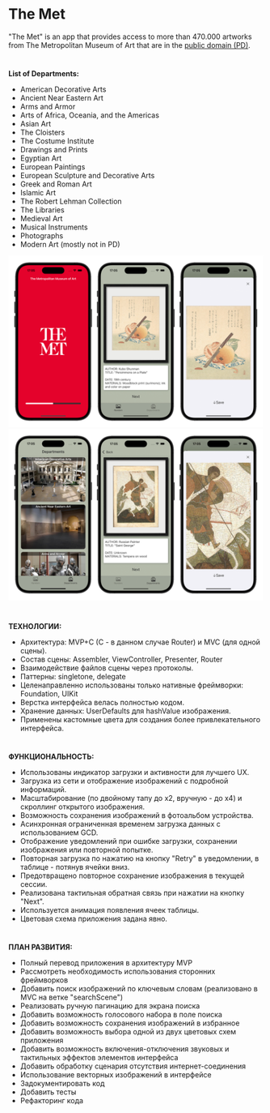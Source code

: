 # The Met

"The Met" is an app that provides access to more than 470.000 artworks from The Metropolitan Museum of Art that are in the [public domain (PD)](https://en.wikipedia.org/wiki/Public_domain).

#
**List of Departments:**
- American Decorative Arts
- Ancient Near Eastern Art
- Arms and Armor
- Arts of Africa, Oceania, and the Americas
- Asian Art
- The Cloisters
- The Costume Institute
- Drawings and Prints
- Egyptian Art
- European Paintings
- European Sculpture and Decorative Arts
- Greek and Roman Art
- Islamic Art
- The Robert Lehman Collection
- The Libraries
- Medieval Art
- Musical Instruments
- Photographs
- Modern Art (mostly not in PD)

![](https://github.com/eldarovsky/The-Met/blob/main/images/Image_01.png)
![](https://github.com/eldarovsky/The-Met/blob/main/images/Image_02.png)
#
**ТЕХНОЛОГИИ:**
- Архитектура: MVP+C (C - в данном случае Router) и MVC (для одной сцены).
- Состав сцены: Assembler, ViewController, Presenter, Router
- Взаимодействие файлов сцены через протоколы.
- Паттерны: singletone, delegate
- Целенаправленно использованы только нативные фреймворки: Foundation, UIKit
- Верстка интерфейса велась полностью кодом.
- Хранение данных: UserDefaults для hashValue изображения.
- Применены кастомные цвета для создания более привлекательного интерфейса.
#
**ФУНКЦИОНАЛЬНОСТЬ:**
- Использованы индикатор загрузки и активности для лучшего UX.
- Загрузка из сети и отображение изображений с подробной информаций.
- Масштабирование (по двойному тапу до х2, вручную - до х4) и скроллинг открытого изображения.
- Возможность сохранения изображений в фотоальбом устройства.
- Асинхронная ограниченная временем загрузка данных с использованием GCD.
- Отображение уведомлений при ошибке загрузки, сохранении изображения или повторной попытке.
- Повторная загрузка по нажатию на кнопку "Retry" в уведомлении, в таблице - потянув ячейки вниз.
- Предотвращено повторное сохранение изображения в текущей сессии.
- Реализована тактильная обратная связь при нажатии на кнопку "Next".
- Используется анимация появления ячеек таблицы.
- Цветовая схема приложения задана явно.
#
**ПЛАН РАЗВИТИЯ:**
- Полный перевод приложения в архитектуру MVP
- Рассмотреть необходимость использования сторонних фреймворков
- Добавить поиск изображений по ключевым словам (реализовано в MVC на ветке "searchScene")
- Реализовать ручную пагинацию для экрана поиска
- Добавить возможность голосового набора в поле поиска
- Добавить возможность сохранения изображений в избранное
- Добавить возможность выбора одной из двух цветовых схем приложения
- Добавить возможность включения-отключения звуковых и тактильных эффектов элементов интерфейса
- Добавить обработку сценария отсутствия интернет-соединения
- Использование векторных изображений в интерфейсе
- Задокументировать код
- Добавить тесты
- Рефакторинг кода
